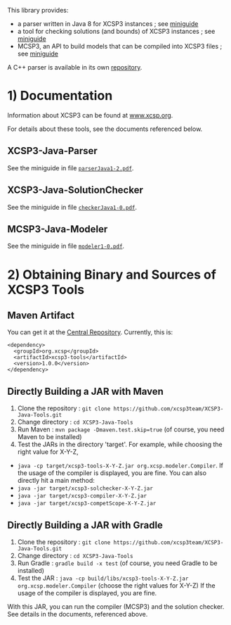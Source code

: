 This library provides:
  * a parser written in Java 8 for XCSP3 instances ; see [miniguide](doc/parserJava1-2.pdf)
  * a tool for checking solutions (and bounds) of XCSP3 instances ; see [miniguide](doc/checkerJava1-0.pdf) 
  * MCSP3, an API to build models that can be compiled into XCSP3 files ; see [miniguide](doc/modeler1-0.pdf)


A C++ parser is available in its own [repository](https://github.com/xcsp3team/XCSP3-CPP-Parser).

# 1) Documentation

Information about XCSP3 can be found at www.xcsp.org.

For details about these tools, see the documents referenced below. 

## XCSP3-Java-Parser

See the miniguide in file [`parserJava1-2.pdf`](doc/parserJava1-2.pdf).

## XCSP3-Java-SolutionChecker

See the miniguide in file [`checkerJava1-0.pdf`](doc/checkerJava1-0.pdf).

## MCSP3-Java-Modeler

See the miniguide in file [`modeler1-0.pdf`](doc/modeler1-0.pdf). 

# 2) Obtaining Binary and Sources of XCSP3 Tools 

## Maven Artifact

You can get it at the [Central Repository](http://search.maven.org).
Currently, this is:

    <dependency>
      <groupId>org.xcsp</groupId>
      <artifactId>xcsp3-tools</artifactId>
      <version>1.0.0</version>
    </dependency>

## Directly Building a JAR with Maven

1. Clone the repository : `git clone https://github.com/xcsp3team/XCSP3-Java-Tools.git`
1. Change directory : `cd XCSP3-Java-Tools`
1. Run Maven : `mvn package -Dmaven.test.skip=true`  (of course, you need Maven to be installed)
1. Test the JARs in the directory 'target'. For example, while choosing the right value for X-Y-Z,
  - `java -cp target/xcsp3-tools-X-Y-Z.jar org.xcsp.modeler.Compiler`. If the usage of the compiler is displayed, you are fine. 
 You can also directly hit a main method:
  - `java -jar target/xcsp3-solchecker-X-Y-Z.jar` 
  - `java -jar target/xcsp3-compiler-X-Y-Z.jar` 
  - `java -jar target/xcsp3-competScope-X-Y-Z.jar` 

## Directly Building a JAR with Gradle

1. Clone the repository : `git clone https://github.com/xcsp3team/XCSP3-Java-Tools.git`
1. Change directory : `cd XCSP3-Java-Tools`
1. Run Gradle : `gradle build -x test`  (of course, you need Gradle to be installed)
1. Test the JAR : `java -cp build/libs/xcsp3-tools-X-Y-Z.jar org.xcsp.modeler.Compiler` (choose the right values for X-Y-Z)
If the usage of the compiler is displayed, you are fine. 

With this JAR, you can run the compiler (MCSP3) and the solution checker. 
See details in the documents, referenced above. 
  